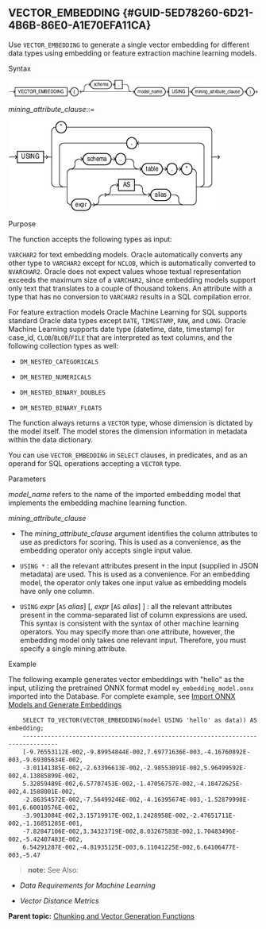 ## VECTOR_EMBEDDING {#GUID-5ED78260-6D21-4B6B-86E0-A1E70EFA11CA}

Use `VECTOR_EMBEDDING` to generate a single vector embedding for different data types using embedding or feature extraction machine learning models. 

Syntax

  


![Description of vector_embedding.eps follows](img/vector_embedding.gif)  


  


*mining_attribute_clause*::= 

  


![Description of mining_attribute_clause.eps follows](img/mining_attribute_clause.gif)  


  


Purpose

The function accepts the following types as input:

`VARCHAR2` for text embedding models. Oracle automatically converts any other type to `VARCHAR2` except for `NCLOB`, which is automatically converted to `NVARCHAR2`. Oracle does not expect values whose textual representation exceeds the maximum size of a `VARCHAR2`, since embedding models support only text that translates to a couple of thousand tokens. An attribute with a type that has no conversion to `VARCHAR2` results in a SQL compilation error. 

For feature extraction models Oracle Machine Learning for SQL supports standard Oracle data types except `DATE`, `TIMESTAMP`, `RAW`, and `LONG`. Oracle Machine Learning supports date type (datetime, date, timestamp) for case_id, `CLOB`/`BLOB`/`FILE` that are interpreted as text columns, and the following collection types as well: 

  * `DM_NESTED_CATEGORICALS`

  * `DM_NESTED_NUMERICALS`

  * `DM_NESTED_BINARY_DOUBLES`

  * `DM_NESTED_BINARY_FLOATS`




The function always returns a `VECTOR` type, whose dimension is dictated by the model itself. The model stores the dimension information in metadata within the data dictionary. 

You can use `VECTOR_EMBEDDING` in `SELECT` clauses, in predicates, and as an operand for SQL operations accepting a `VECTOR` type. 

Parameters

*model_name* refers to the name of the imported embedding model that implements the embedding machine learning function. 

*mining_attribute_clause*

  * The *mining_attribute_clause* argument identifies the column attributes to use as predictors for scoring. This is used as a convenience, as the embedding operator only accepts single input value. 

  * `USING *` : all the relevant attributes present in the input (supplied in JSON metadata) are used. This is used as a convenience. For an embedding model, the operator only takes one input value as embedding models have only one column. 

  * `USING` *expr* [`AS` *alias*] [, *expr* [`AS` *alias*] ] : all the relevant attributes present in the comma-separated list of column expressions are used. This syntax is consistent with the syntax of other machine learning operators. You may specify more than one attribute, however, the embedding model only takes one relevant input. Therefore, you must specify a single mining attribute. 




Example

The following example generates vector embeddings with "hello" as the input, utilizing the pretrained ONNX format model `my_embedding_model.onnx` imported into the Database. For complete example, see [Import ONNX Models and Generate Embeddings](https://docs.oracle.com/pls/topic/lookup?ctx=en/database/oracle/oracle-database/23/vecse&id=DMCON-GUID-6AEA7A0E-78E0-4083-A126-4516EB98175A#GUID-6AEA7A0E-78E0-4083-A126-4516EB98175A)
```
    SELECT TO_VECTOR(VECTOR_EMBEDDING(model USING 'hello' as data)) AS embedding;
    --------------------------------------------------------------------------------
    [-9.76553112E-002,-9.89954844E-002,7.69771636E-003,-4.16760892E-003,-9.69305634E-002,
    -3.01141385E-002,-2.63396613E-002,-2.98553891E-002,5.96499592E-002,4.13885899E-002,
    5.32859489E-002,6.57707453E-002,-1.47056757E-002,-4.18472625E-002,4.1588001E-002,
    -2.86354572E-002,-7.56499246E-002,-4.16395674E-003,-1.52879998E-001,6.60010576E-002,
    -3.9013084E-002,3.15719917E-002,1.2428958E-002,-2.47651711E-002,-1.16851285E-001,
    -7.82847106E-002,3.34323719E-002,8.03267583E-002,1.70483496E-002,-5.42407483E-002,
    6.54291287E-002,-4.81935125E-003,6.11041225E-002,6.64106477E-003,-5.47
```
    

> **note:** See Also: 

  * *Data Requirements for Machine Learning*

  * *Vector Distance Metrics*




**Parent topic:** [Chunking and Vector Generation Functions](chunking-and-vector-generation-functions.md)
